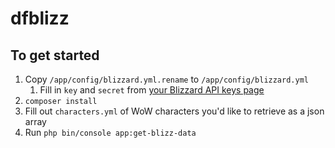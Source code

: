 dfblizz
=======

## To get started

1. Copy `/app/config/blizzard.yml.rename` to `/app/config/blizzard.yml`
    1. Fill in `key` and `secret` from [your Blizzard API keys page](https://dev.battle.net/apps/mykeys)
2. `composer install`
3. Fill out `characters.yml` of WoW characters you'd like to retrieve as a json array
4. Run `php bin/console app:get-blizz-data`
